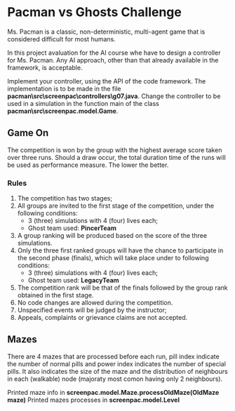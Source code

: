 # Pacman vs Ghosts Challenge

Ms. Pacman is a classic, non-deterministic, multi-agent game that is considered difficult
for most humans. 

In this project avaluation for the AI course whe have to design a controller for Ms. Pacman. Any AI approach, other than that already available in the framework, is acceptable. 

Implement your controller, using the API of the code framework. The implementation is to be made in the file **pacman\src\screenpac\controllers\g07.java**. Change the controller to be used in a simulation in the function main of the class **pacman\src\screenpac.model.Game**.

## Game On

The competition is won by the group with the highest average score taken over three runs.
Should a draw occur, the total duration time of the runs will be used as performance
measure. The lower the better.

### Rules
1. The competition has two stages;
2. All groups are invited to the first stage of the competition, under the following
conditions:
    - 3 (three) simulations with 4 (four) lives each;
    - Ghost team used: **PincerTeam**
3. A group ranking will be produced based on the score of the three simulations.
4. Only the three first ranked groups will have the chance to participate in the second
phase (finals), which will take place under to following conditions:
    - 3 (three) simulations with 4 (four) lives each;
    - Ghost team used: **LegacyTeam**
5. The competition rank will be that of the finals followed by the group rank obtained
in the first stage.
6. No code changes are allowed during the competition.
7. Unspecified events will be judged by the instructor;
8. Appeals, complaints or grievance claims are not accepted.

## Mazes

There are 4 mazes that are processed before each run, pill index indicate the number of normal pills and power index indicates the number of special pills. It also indicates the size of the maze and the distribution of neighbours in each (walkable) node (majoraty most comon having only 2 neighbours).

Printed maze info in **screenpac.model.Maze.processOldMaze(OldMaze maze)**
Printed mazes processes in **screenpac.model.Level**
